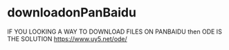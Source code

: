 # downloadonPanBaidu
IF YOU LOOKING A WAY TO DOWNLOAD FILES ON PANBAIDU
then ODE IS THE SOLUTION
https://www.uy5.net/ode/
